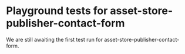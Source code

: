 # Playground tests for asset-store-publisher-contact-form
We are still awaiting the first test run for asset-store-publisher-contact-form.
